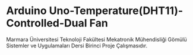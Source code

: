 # Arduino Uno-Temperature(DHT11)-Controlled-Dual Fan
Marmara Üniversitesi Teknoloji Fakültesi Mekatronik Mühendisliği Gömülü Sistemler ve Uygulamaları Dersi Birinci Proje Çalışmasıdır.
